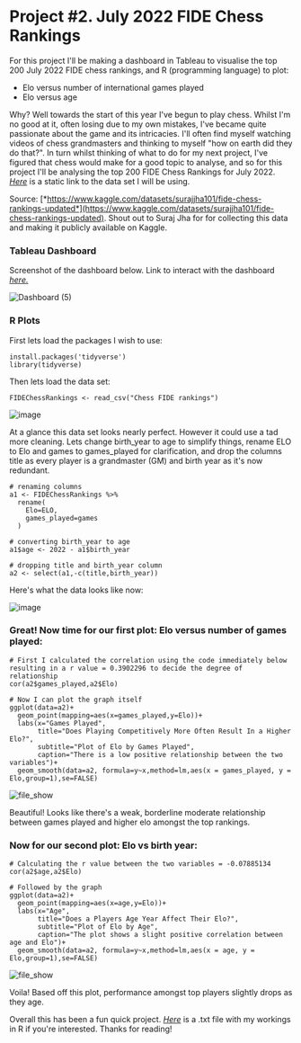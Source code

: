 # Project #2. July 2022 FIDE Chess Rankings

For this project I'll be making a dashboard in Tableau to visualise the top 200 July 2022 FIDE chess rankings, and R (programming language) to plot:

* Elo versus number of international games played
* Elo versus age

Why? Well towards the start of this year I've begun to play chess. Whilst I'm no good at it, often losing due to my own mistakes, I've became quite passionate about the game and its intricacies. I'll often find myself watching videos of chess grandmasters and thinking to myself "how on earth did they do that?". In turn whilst thinking of what to do for my next project, I've figured that chess would make for a good topic to analyse, and so for this project I'll be analysing the top 200 FIDE Chess Rankings for July 2022. [*Here*](https://github.com/robertjspencer/robertjspencer.github.io/files/9365533/Chess.FIDE.Rankings.csv) is a static link to the data set I will be using.

Source: [*https://www.kaggle.com/datasets/surajjha101/fide-chess-rankings-updated*](https://www.kaggle.com/datasets/surajjha101/fide-chess-rankings-updated). Shout out to Suraj Jha for for collecting this data and making it publicly available on Kaggle.

### Tableau Dashboard

Screenshot of the dashboard below. Link to interact with the dashboard [*here.*](https://public.tableau.com/views/July2022Top200FIDEChessRankings/Dashboard?:language=en-US&:display_count=n&:origin=viz_share_link_)

![Dashboard (5)](https://user-images.githubusercontent.com/105367716/185417360-1a320077-2837-4a18-8e78-c7974c4892de.png)

### R Plots

First lets load the packages I wish to use:

```
install.packages('tidyverse')
library(tidyverse)
```

Then lets load the data set:

```
FIDEChessRankings <- read_csv("Chess FIDE rankings")
```

![image](https://user-images.githubusercontent.com/105367716/185618603-616169e7-ec39-47bd-bf08-500ad739a96a.png)

At a glance this data set looks nearly perfect. However it could use a tad more cleaning. Lets change birth_year to age to simplify things, rename ELO to Elo and games to games_played for clarification, and drop the columns title as every player is a grandmaster (GM) and birth year as it's now redundant.

```
# renaming columns
a1 <- FIDEChessRankings %>%
  rename(
    Elo=ELO,
    games_played=games
  )

# converting birth_year to age
a1$age <- 2022 - a1$birth_year

# dropping title and birth_year column
a2 <- select(a1,-c(title,birth_year))
```
Here's what the data looks like now:

![image](https://user-images.githubusercontent.com/105367716/185740825-7c0e1831-470e-4c33-a5d5-30ad7c844d1c.png)

### Great! Now time for our first plot: Elo versus number of games played:

```
# First I calculated the correlation using the code immediately below resulting in a r value = 0.3902296 to decide the degree of relationship
cor(a2$games_played,a2$Elo)

# Now I can plot the graph itself
ggplot(data=a2)+
  geom_point(mapping=aes(x=games_played,y=Elo))+
  labs(x="Games Played",
       title="Does Playing Competitively More Often Result In a Higher Elo?",
       subtitle="Plot of Elo by Games Played",
       caption="There is a low positive relationship between the two variables")+
  geom_smooth(data=a2, formula=y~x,method=lm,aes(x = games_played, y = Elo,group=1),se=FALSE)
  ```
  
  
![file_show](https://user-images.githubusercontent.com/105367716/185625420-0b6296a8-d920-4f09-bb98-47e1ef84ba7e.png)

Beautiful! Looks like there's a weak, borderline moderate relationship between games played and higher elo amongst the top rankings.

### Now for our second plot: Elo vs birth year:

```
# Calculating the r value between the two variables = -0.07885134
cor(a2$age,a2$Elo)

# Followed by the graph
ggplot(data=a2)+
  geom_point(mapping=aes(x=age,y=Elo))+
  labs(x="Age",
       title="Does a Players Age Year Affect Their Elo?",
       subtitle="Plot of Elo by Age",
       caption="The plot shows a slight positive correlation between age and Elo")+
  geom_smooth(data=a2, formula=y~x,method=lm,aes(x = age, y = Elo,group=1),se=FALSE)
```


![file_show](https://user-images.githubusercontent.com/105367716/185740956-fa3b48ab-67a1-4b5e-9417-5f7ebb18cb50.png)

Voila! Based off this plot, performance amongst top players slightly drops as they age. 

Overall this has been a fun quick project. [*Here*](https://github.com/robertjspencer/robertjspencer.github.io/files/9386847/Project2Workings.txt) is a .txt file with my workings in R if you're interested. Thanks for reading!

